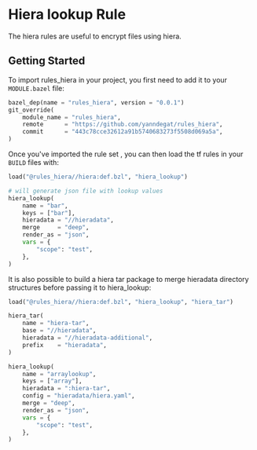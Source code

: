 # Hiera lookup Rule

The hiera rules are useful to encrypt files using hiera.

## Getting Started

To import rules_hiera in your project, you first need to add it to your `MODULE.bazel` file:

```python
bazel_dep(name = "rules_hiera", version = "0.0.1")
git_override(
    module_name = "rules_hiera",
    remote      = "https://github.com/yanndegat/rules_hiera",
    commit      = "443c78cce32612a91b5740683273f5508d069a5a",
)
```

Once you've imported the rule set , you can then load the tf rules in your `BUILD` files with:

```python
load("@rules_hiera//hiera:def.bzl", "hiera_lookup")

# will generate json file with lookup values
hiera_lookup(
    name = "bar",
    keys = ["bar"],
    hieradata = "//hieradata",
    merge     = "deep",
    render_as = "json",
    vars = {
        "scope": "test",
    },
)
```


It is also possible to build a hiera tar package to merge hieradata directory structures before passing it
to hiera_lookup:

``` python
load("@rules_hiera//hiera:def.bzl", "hiera_lookup", "hiera_tar")

hiera_tar(
    name = "hiera-tar",
    base = "//hieradata",
    hieradata = "//hieradata-additional",
    prefix    = "hieradata",
)

hiera_lookup(
    name = "arraylookup",
    keys = ["array"],
    hieradata = ":hiera-tar",
    config = "hieradata/hiera.yaml",
    merge = "deep",
    render_as = "json",
    vars = {
        "scope": "test",
    },
)
```
